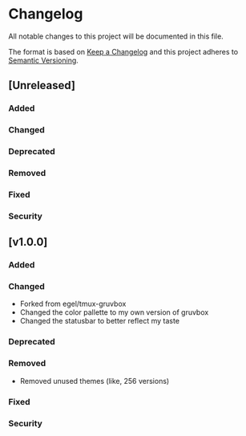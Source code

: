 # Changelog

All notable changes to this project will be documented in this file.

The format is based on [Keep a Changelog](http://keepachangelog.com/en/1.0.0/)
and this project adheres to [Semantic Versioning](http://semver.org/spec/v2.0.0.html).

## [Unreleased]

### Added

### Changed

### Deprecated

### Removed

### Fixed

### Security

## [v1.0.0]

### Added

### Changed

 - Forked from egel/tmux-gruvbox
 - Changed the color pallette to my own version of gruvbox
 - Changed the statusbar to better reflect my taste

### Deprecated

### Removed

 - Removed unused themes (like, 256 versions)

### Fixed

### Security